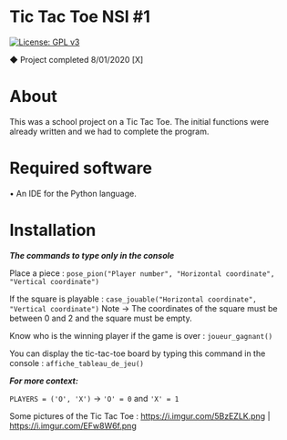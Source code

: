 # Tic Tac Toe NSI #1
[![License: GPL v3](https://img.shields.io/badge/License-GPLv3-blue.svg)](https://www.gnu.org/licenses/gpl-3.0)

◆ Project completed 8/01/2020 [X]

# About

This was a school project on a Tic Tac Toe. The initial functions were already written and we had to complete the program.

# Required software

• An IDE for the Python language.

# Installation

***The commands to type only in the console***

Place a piece : `pose_pion("Player number", "Horizontal coordinate", "Vertical coordinate")`

If the square is playable : `case_jouable("Horizontal coordinate", "Vertical coordinate")` Note → The coordinates of the square must be between 0 and 2 and the square must be empty.

Know who is the winning player if the game is over : `joueur_gagnant()`

You can display the tic-tac-toe board by typing this command in the console : `affiche_tableau_de_jeu()`

***For more context:***

`PLAYERS = ('O', 'X')` → `'O' = 0` and `'X' = 1`

Some pictures of the Tic Tac Toe : https://i.imgur.com/5BzEZLK.png | https://i.imgur.com/EFw8W6f.png

